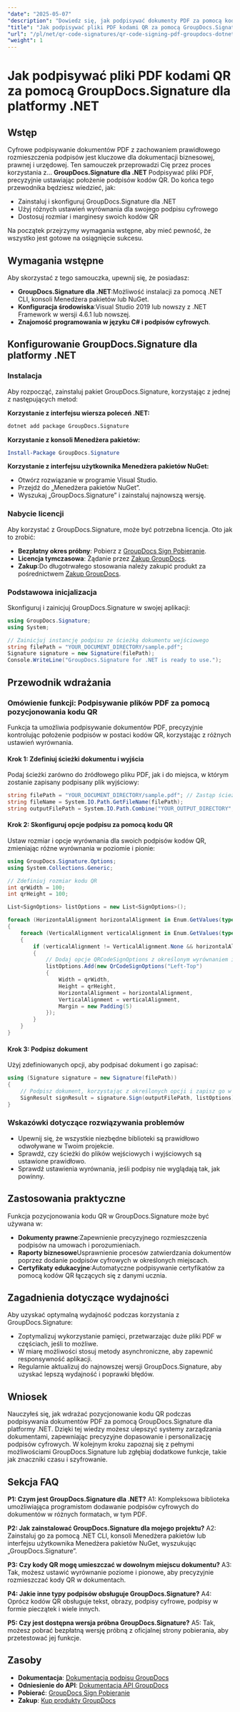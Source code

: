 ```yaml
---
"date": "2025-05-07"
"description": "Dowiedz się, jak podpisywać dokumenty PDF za pomocą kodów QR z precyzyjnym wyrównaniem i dostosowaniem w aplikacjach .NET przy użyciu GroupDocs.Signature."
"title": "Jak podpisywać pliki PDF kodami QR za pomocą GroupDocs.Signature dla platformy .NET"
"url": "/pl/net/qr-code-signatures/qr-code-signing-pdf-groupdocs-dotnet/"
"weight": 1
---
```


# Jak podpisywać pliki PDF kodami QR za pomocą GroupDocs.Signature dla platformy .NET

## Wstęp

Cyfrowe podpisywanie dokumentów PDF z zachowaniem prawidłowego rozmieszczenia podpisów jest kluczowe dla dokumentacji biznesowej, prawnej i urzędowej. Ten samouczek przeprowadzi Cię przez proces korzystania z… **GroupDocs.Signature dla .NET** Podpisywać pliki PDF, precyzyjnie ustawiając położenie podpisów kodów QR. Do końca tego przewodnika będziesz wiedzieć, jak:

- Zainstaluj i skonfiguruj GroupDocs.Signature dla .NET
- Użyj różnych ustawień wyrównania dla swojego podpisu cyfrowego
- Dostosuj rozmiar i marginesy swoich kodów QR

Na początek przejrzymy wymagania wstępne, aby mieć pewność, że wszystko jest gotowe na osiągnięcie sukcesu.

## Wymagania wstępne

Aby skorzystać z tego samouczka, upewnij się, że posiadasz:

- **GroupDocs.Signature dla .NET**:Możliwość instalacji za pomocą .NET CLI, konsoli Menedżera pakietów lub NuGet.
- **Konfiguracja środowiska**:Visual Studio 2019 lub nowszy z .NET Framework w wersji 4.6.1 lub nowszej.
- **Znajomość programowania w języku C# i podpisów cyfrowych**.

## Konfigurowanie GroupDocs.Signature dla platformy .NET

### Instalacja

Aby rozpocząć, zainstaluj pakiet GroupDocs.Signature, korzystając z jednej z następujących metod:

**Korzystanie z interfejsu wiersza poleceń .NET:**
```bash
dotnet add package GroupDocs.Signature
```

**Korzystanie z konsoli Menedżera pakietów:**
```powershell
Install-Package GroupDocs.Signature
```

**Korzystanie z interfejsu użytkownika Menedżera pakietów NuGet:**
- Otwórz rozwiązanie w programie Visual Studio.
- Przejdź do „Menedżera pakietów NuGet”.
- Wyszukaj „GroupDocs.Signature” i zainstaluj najnowszą wersję.

### Nabycie licencji

Aby korzystać z GroupDocs.Signature, może być potrzebna licencja. Oto jak to zrobić:
- **Bezpłatny okres próbny**: Pobierz z [GroupDocs Sign Pobieranie](https://releases.groupdocs.com/signature/net/).
- **Licencja tymczasowa**: Żądanie przez [Zakup GroupDocs](https://purchase.groupdocs.com/temporary-license/).
- **Zakup**:Do długotrwałego stosowania należy zakupić produkt za pośrednictwem [Zakup GroupDocs](https://purchase.groupdocs.com/buy).

### Podstawowa inicjalizacja

Skonfiguruj i zainicjuj GroupDocs.Signature w swojej aplikacji:

```csharp
using GroupDocs.Signature;
using System;

// Zainicjuj instancję podpisu ze ścieżką dokumentu wejściowego
string filePath = "YOUR_DOCUMENT_DIRECTORY/sample.pdf";
Signature signature = new Signature(filePath);
Console.WriteLine("GroupDocs.Signature for .NET is ready to use.");
```

## Przewodnik wdrażania

### Omówienie funkcji: Podpisywanie plików PDF za pomocą pozycjonowania kodu QR

Funkcja ta umożliwia podpisywanie dokumentów PDF, precyzyjnie kontrolując położenie podpisów w postaci kodów QR, korzystając z różnych ustawień wyrównania.

#### Krok 1: Zdefiniuj ścieżki dokumentu i wyjścia

Podaj ścieżki zarówno do źródłowego pliku PDF, jak i do miejsca, w którym zostanie zapisany podpisany plik wyjściowy:

```csharp
string filePath = "YOUR_DOCUMENT_DIRECTORY/sample.pdf"; // Zastąp ścieżką swojego dokumentu
string fileName = System.IO.Path.GetFileName(filePath);
string outputFilePath = System.IO.Path.Combine("YOUR_OUTPUT_DIRECTORY", "SignWithAlignment", fileName);
```

#### Krok 2: Skonfiguruj opcje podpisu za pomocą kodu QR

Ustaw rozmiar i opcje wyrównania dla swoich podpisów kodów QR, zmieniając różne wyrównania w poziomie i pionie:

```csharp
using GroupDocs.Signature.Options;
using System.Collections.Generic;

// Zdefiniuj rozmiar kodu QR
int qrWidth = 100;
int qrHeight = 100;

List<SignOptions> listOptions = new List<SignOptions>();

foreach (HorizontalAlignment horizontalAlignment in Enum.GetValues(typeof(HorizontalAlignment)))
{
    foreach (VerticalAlignment verticalAlignment in Enum.GetValues(typeof(VerticalAlignment)))
    {
        if (verticalAlignment != VerticalAlignment.None && horizontalAlignment != HorizontalAlignment.None)
        {
            // Dodaj opcje QRCodeSignOptions z określonym wyrównaniem i marginesem
            listOptions.Add(new QrCodeSignOptions("Left-Top")
            {
                Width = qrWidth,
                Height = qrHeight,
                HorizontalAlignment = horizontalAlignment,
                VerticalAlignment = verticalAlignment,
                Margin = new Padding(5)
            });
        }
    }
}
```

#### Krok 3: Podpisz dokument

Użyj zdefiniowanych opcji, aby podpisać dokument i go zapisać:

```csharp
using (Signature signature = new Signature(filePath))
{
    // Podpisz dokument, korzystając z określonych opcji i zapisz go w ścieżce pliku wyjściowego
    SignResult signResult = signature.Sign(outputFilePath, listOptions);
}
```

### Wskazówki dotyczące rozwiązywania problemów

- Upewnij się, że wszystkie niezbędne biblioteki są prawidłowo odwoływane w Twoim projekcie.
- Sprawdź, czy ścieżki do plików wejściowych i wyjściowych są ustawione prawidłowo.
- Sprawdź ustawienia wyrównania, jeśli podpisy nie wyglądają tak, jak powinny.

## Zastosowania praktyczne

Funkcja pozycjonowania kodu QR w GroupDocs.Signature może być używana w:

- **Dokumenty prawne**:Zapewnienie precyzyjnego rozmieszczenia podpisów na umowach i porozumieniach.
- **Raporty biznesowe**Usprawnienie procesów zatwierdzania dokumentów poprzez dodanie podpisów cyfrowych w określonych miejscach.
- **Certyfikaty edukacyjne**:Automatyczne podpisywanie certyfikatów za pomocą kodów QR łączących się z danymi ucznia.

## Zagadnienia dotyczące wydajności

Aby uzyskać optymalną wydajność podczas korzystania z GroupDocs.Signature:

- Zoptymalizuj wykorzystanie pamięci, przetwarzając duże pliki PDF w częściach, jeśli to możliwe.
- W miarę możliwości stosuj metody asynchroniczne, aby zapewnić responsywność aplikacji.
- Regularnie aktualizuj do najnowszej wersji GroupDocs.Signature, aby uzyskać lepszą wydajność i poprawki błędów.

## Wniosek

Nauczyłeś się, jak wdrażać pozycjonowanie kodu QR podczas podpisywania dokumentów PDF za pomocą GroupDocs.Signature dla platformy .NET. Dzięki tej wiedzy możesz ulepszyć systemy zarządzania dokumentami, zapewniając precyzyjne dopasowanie i personalizację podpisów cyfrowych. W kolejnym kroku zapoznaj się z pełnymi możliwościami GroupDocs.Signature lub zgłębiaj dodatkowe funkcje, takie jak znaczniki czasu i szyfrowanie.

## Sekcja FAQ

**P1: Czym jest GroupDocs.Signature dla .NET?**
A1: Kompleksowa biblioteka umożliwiająca programistom dodawanie podpisów cyfrowych do dokumentów w różnych formatach, w tym PDF.

**P2: Jak zainstalować GroupDocs.Signature dla mojego projektu?**
A2: Zainstaluj go za pomocą .NET CLI, konsoli Menedżera pakietów lub interfejsu użytkownika Menedżera pakietów NuGet, wyszukując „GroupDocs.Signature”.

**P3: Czy kody QR mogę umieszczać w dowolnym miejscu dokumentu?**
A3: Tak, możesz ustawić wyrównanie poziome i pionowe, aby precyzyjnie rozmieszczać kody QR w dokumentach.

**P4: Jakie inne typy podpisów obsługuje GroupDocs.Signature?**
A4: Oprócz kodów QR obsługuje tekst, obrazy, podpisy cyfrowe, podpisy w formie pieczątek i wiele innych.

**P5: Czy jest dostępna wersja próbna GroupDocs.Signature?**
A5: Tak, możesz pobrać bezpłatną wersję próbną z oficjalnej strony pobierania, aby przetestować jej funkcje.

## Zasoby
- **Dokumentacja**: [Dokumentacja podpisu GroupDocs](https://docs.groupdocs.com/signature/net/)
- **Odniesienie do API**: [Dokumentacja API GroupDocs](https://reference.groupdocs.com/signature/net/)
- **Pobierać**: [GroupDocs Sign Pobieranie](https://releases.groupdocs.com/signature/net/)
- **Zakup**: [Kup produkty GroupDocs](https://purchase.groupdocs.com/buy)